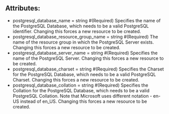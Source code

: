 ## Attributes:

- postgresql_database_name                = string #(Required) Specifies the name of the PostgreSQL Database, which needs to be a valid PostgreSQL identifier. Changing this forces a new resource to be created.
- postgresql_database_resource_group_name = string #(Required) The name of the resource group in which the PostgreSQL Server exists. Changing this forces a new resource to be created.
- postgresql_database_server_name         = string #(Required) Specifies the name of the PostgreSQL Server. Changing this forces a new resource to be created.
- postgresql_database_charset             = string #(Required) Specifies the Charset for the PostgreSQL Database, which needs to be a valid PostgreSQL Charset. Changing this forces a new resource to be created.
- postgresql_database_collation           = string #(Required) Specifies the Collation for the PostgreSQL Database, which needs to be a valid PostgreSQL Collation. Note that Microsoft uses different notation - en-US instead of en_US. Changing this forces a new resource to be created.